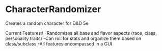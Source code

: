 # CharacterRandomizer
Creates a random character for D&amp;D 5e

Current Features:\\
-Randomizes all base and flavor aspects (race, class, personality traits)
-Can roll for stats and organize them based on class/subclass
-All features encompassed in a GUI
